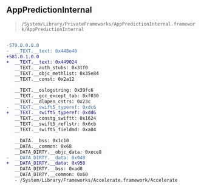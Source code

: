 ## AppPredictionInternal

> `/System/Library/PrivateFrameworks/AppPredictionInternal.framework/AppPredictionInternal`

```diff

-579.0.0.0.0
-  __TEXT.__text: 0x448e40
+581.0.1.0.0
+  __TEXT.__text: 0x449024
   __TEXT.__auth_stubs: 0x31f0
   __TEXT.__objc_methlist: 0x35e84
   __TEXT.__const: 0x2a12

   __TEXT.__oslogstring: 0x39fc6
   __TEXT.__gcc_except_tab: 0xf030
   __TEXT.__dlopen_cstrs: 0x23c
-  __TEXT.__swift5_typeref: 0xdc6
+  __TEXT.__swift5_typeref: 0xdd6
   __TEXT.__constg_swiftt: 0x1624
   __TEXT.__swift5_reflstr: 0x6cb
   __TEXT.__swift5_fieldmd: 0xa04

   __DATA.__bss: 0x1c10
   __DATA.__common: 0x68
   __DATA_DIRTY.__objc_data: 0xece8
-  __DATA_DIRTY.__data: 0x948
+  __DATA_DIRTY.__data: 0x958
   __DATA_DIRTY.__bss: 0xad8
   __DATA_DIRTY.__common: 0x60
   - /System/Library/Frameworks/Accelerate.framework/Accelerate

```
